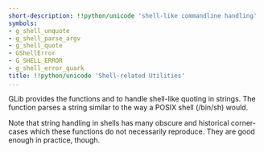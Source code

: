 ```yaml
---
short-description: !!python/unicode 'shell-like commandline handling'
symbols:
- g_shell_unquote
- g_shell_parse_argv
- g_shell_quote
- GShellError
- G_SHELL_ERROR
- g_shell_error_quark
title: !!python/unicode 'Shell-related Utilities'
...
```


GLib provides the functions [](g_shell_quote) and [](g_shell_unquote)
to handle shell-like quoting in strings. The function [](g_shell_parse_argv)
parses a string similar to the way a POSIX shell (/bin/sh) would.

Note that string handling in shells has many obscure and historical
corner-cases which these functions do not necessarily reproduce. They
are good enough in practice, though.
